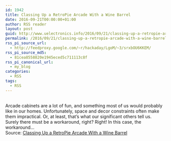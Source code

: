 ```yaml
---
id: 1942
title: Classing Up a RetroPie Arcade With a Wine Barrel
date: 2016-09-21T00:00:00+01:00
author: RSS reader
layout: post
guid: http://www.uelectronics.info/2016/09/21/classing-up-a-retropie-arcade-with-a-wine-barrel/
permalink: /2016/09/21/classing-up-a-retropie-arcade-with-a-wine-barrel/
rss_pi_source_url:
  - http://feedproxy.google.com/~r/hackaday/LgoM/~3/srxbOU6KKEM/
rss_pi_source_md5:
  - 81cea8558820e1945eced5c711113c8f
rss_pi_canonical_url:
  - my_blog
categories:
  - RSS
tags:
  - RSS
---
```

&#013;  
Arcade cabinets are a lot of fun, and something most of us would probably like in our homes. Unfortunately, space and decor constraints often make them impractical. Or, at least, that’s what our significant others tell us. Surely there must be a workaround, right? Right! In this case, the workaround…&#013;  
Source: <a href="http://feedproxy.google.com/~r/hackaday/LgoM/~3/srxbOU6KKEM/" target="_blank">Classing Up a RetroPie Arcade With a Wine Barrel</a>